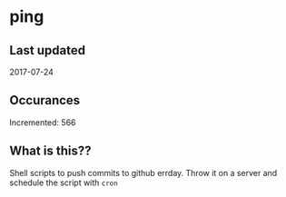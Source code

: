 # ping

## Last updated
2017-07-24

## Occurances
Incremented: 566

## What is this??
Shell scripts to push commits to github errday. Throw it on a server and schedule the script with `cron`


